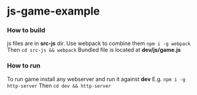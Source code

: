 # js-game-example

### How to build
js files are in __src-js__ dir.
Use webpack to combine them ```npm i -g webpack```
Then ```cd src-js && webpack```
Bundled file is located at __dev/js/game.js__

### How to run
To run game install any webserver and run it against __dev__
E.g. ```npm i -g http-server```
Then ```cd dev && http-server```
